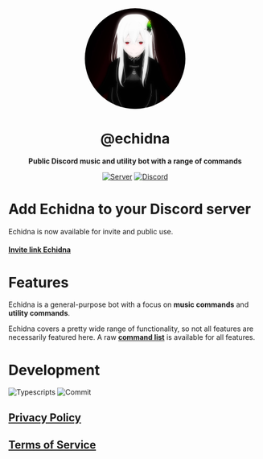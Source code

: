 <div align="center">

<img src="https://github.com/ChitandaXK/attachment/blob/main/Echidna/Echidna%2023434.png?raw=true" alt="Logo" width="200px" height="200px" style="border-radius:50%"/>

# @echidna

**Public Discord music and utility bot with a range of commands**

[![Server](https://top.gg/api/widget/servers/715861631279562803.svg)](https://top.gg/bot/715861631279562803)
[![Discord](https://discordapp.com/api/guilds/906844562499203122/embed.png)](https://discord.gg/XYEcjWNVwn)

</div>

# Add Echidna to your Discord server

Echidna is now available for invite and public use.

#### [Invite link Echidna](https://top.gg/bot/715861631279562803/invite)

# Features
Echidna is a general-purpose bot with a focus on **music commands** and **utility commands**. 

Echidna covers a pretty wide range of functionality, so not all features are necessarily featured here. 
A raw [**command list**](https://github.com/ChitandaXK/Echidna/wiki/Command-List) is available for all features.

# Development 
![Typescripts](https://img.shields.io/badge/TypeScript-5.4.2-blue.svg?logo=TypeScript)
![Commit](https://img.shields.io/github/last-commit/chitandaxk/echidna)
 
 ## [Privacy Policy](https://github.com/ChitandaXK/Echidna/blob/master/privacy-policy.md)
 ## [Terms of Service](https://github.com/ChitandaXK/Echidna/blob/master/terms-of-service.md)

